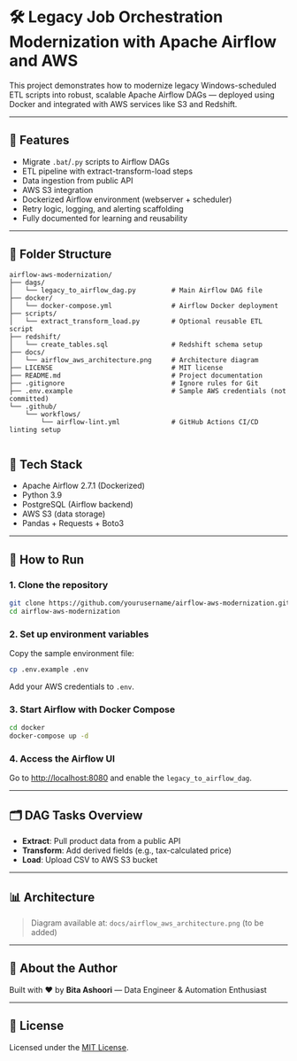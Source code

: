 # 🛠️ Legacy Job Orchestration Modernization with Apache Airflow and AWS

This project demonstrates how to modernize legacy Windows-scheduled ETL scripts into robust, scalable Apache Airflow DAGs — deployed using Docker and integrated with AWS services like S3 and Redshift.

---

## 🚀 Features
- Migrate `.bat`/`.py` scripts to Airflow DAGs
- ETL pipeline with extract-transform-load steps
- Data ingestion from public API
- AWS S3 integration
- Dockerized Airflow environment (webserver + scheduler)
- Retry logic, logging, and alerting scaffolding
- Fully documented for learning and reusability

---

## 📁 Folder Structure
```
airflow-aws-modernization/
├── dags/
│   └── legacy_to_airflow_dag.py         # Main Airflow DAG file
├── docker/
│   └── docker-compose.yml               # Airflow Docker deployment
├── scripts/
│   └── extract_transform_load.py        # Optional reusable ETL script
├── redshift/
│   └── create_tables.sql                # Redshift schema setup
├── docs/
│   └── airflow_aws_architecture.png     # Architecture diagram
├── LICENSE                              # MIT license
├── README.md                            # Project documentation
├── .gitignore                           # Ignore rules for Git
├── .env.example                         # Sample AWS credentials (not committed)
└── .github/
    └── workflows/
        └── airflow-lint.yml             # GitHub Actions CI/CD linting setup
        
```

## 🧱 Tech Stack
- Apache Airflow 2.7.1 (Dockerized)
- Python 3.9
- PostgreSQL (Airflow backend)
- AWS S3 (data storage)
- Pandas + Requests + Boto3

---

## 🔧 How to Run

### 1. Clone the repository
```bash
git clone https://github.com/yourusername/airflow-aws-modernization.git
cd airflow-aws-modernization
```

### 2. Set up environment variables
Copy the sample environment file:
```bash
cp .env.example .env
```
Add your AWS credentials to `.env`.

### 3. Start Airflow with Docker Compose
```bash
cd docker
docker-compose up -d
```

### 4. Access the Airflow UI
Go to [http://localhost:8080](http://localhost:8080) and enable the `legacy_to_airflow_dag`.

---

## 🗂️ DAG Tasks Overview
- **Extract**: Pull product data from a public API
- **Transform**: Add derived fields (e.g., tax-calculated price)
- **Load**: Upload CSV to AWS S3 bucket

---

## 📊 Architecture
> Diagram available at: `docs/airflow_aws_architecture.png` (to be added)

---

## 🧠 About the Author
Built with ❤️ by **Bita Ashoori** — Data Engineer & Automation Enthusiast

---

## 📄 License
Licensed under the [MIT License](LICENSE).

